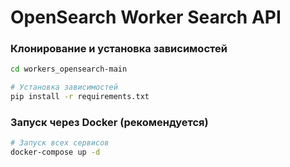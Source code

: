 # OpenSearch Worker Search API

### Клонирование и установка зависимостей

```bash
cd workers_opensearch-main

# Установка зависимостей
pip install -r requirements.txt
```

### Запуск через Docker (рекомендуется)

```bash
# Запуск всех сервисов
docker-compose up -d
```